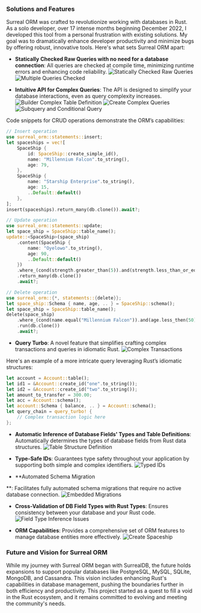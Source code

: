### Solutions and Features

Surreal ORM was crafted to revolutionize working with databases in Rust. As a solo developer, over 17 intense months beginning December 2022, I developed this tool from a personal frustration with existing solutions. My goal was to dramatically enhance developer productivity and minimize bugs by offering robust, innovative tools. Here's what sets Surreal ORM apart:

- **Statically Checked Raw Queries with no need for a database connection**: All queries are checked at compile time, minimizing runtime errors and enhancing code reliability.
    ![Statically Checked Raw Queries](https://raw.githubusercontent.com/Oyelowo/rust-talk/a9b986e5b8dad179d8968dd461e088ba87f8e142/RUST_TALK/static_check_raw_query.png)
    ![Multiple Queries Checked](https://raw.githubusercontent.com/Oyelowo/rust-talk/a9b986e5b8dad179d8968dd461e088ba87f8e142/RUST_TALK/statically_checked_raw_multiple_queries.png)

- **Intuitive API for Complex Queries**: The API is designed to simplify your database interactions, even as query complexity increases.
    ![Builder Complex Table Definition](https://raw.githubusercontent.com/Oyelowo/rust-talk/a9b986e5b8dad179d8968dd461e088ba87f8e142/RUST_TALK/builder_complex_table_definition.png)
    ![Create Complex Queries](https://raw.githubusercontent.com/Oyelowo/rust-talk/a9b986e5b8dad179d8968dd461e088ba87f8e142/RUST_TALK/create_complex.png)
    ![Subquery and Conditional Query](https://raw.githubusercontent.com/Oyelowo/rust-talk/a9b986e5b8dad179d8968dd461e088ba87f8e142/RUST_TALK/subquery_and_conditional_query.png)

Code snippets for CRUD operations demonstrate the ORM’s capabilities:
```rust
// Insert operation
use surreal_orm::statements::insert;
let spaceships = vec![
    SpaceShip {
        id: SpaceShip::create_simple_id(),
        name: "Millennium Falcon".to_string(),
        age: 79,
    },
    SpaceShip {
        name: "Starship Enterprise".to_string(),
        age: 15,
        ..Default::default()
    },
];
insert(spaceships).return_many(db.clone()).await?;

// Update operation
use surreal_orm::statements::update;
let space_ship = SpaceShip::table_name();
update::<SpaceShip>(space_ship)
    .content(SpaceShip {
        name: "Oyelowo".to_string(),
        age: 90,
        ..Default::default()
    })
    .where_(cond(strength.greater_than(5)).and(strength.less_than_or_equal(15)))
    .return_many(db.clone())
    .await?;

// Delete operation
use surreal_orm::{*, statements::{delete}};
let space_ship::Schema { name, age, .. } = SpaceShip::schema();
let space_ship = SpaceShip::table_name();
delete(space_ship)
    .where_(cond(name.equal("Millennium Falcon")).and(age.less_then(50)))
    .run(db.clone())
    .await?;
```

- **Query Turbo**: A novel feature that simplifies crafting complex transactions and queries in idiomatic Rust.
    ![Complex Transactions](https://raw.githubusercontent.com/Oyelowo/rust-talk/a9b986e5b8dad179d8968dd461e088ba87f8e142/RUST_TALK/complex_transaction_as_rust.png)

Here's an example of a more intricate query leveraging Rust’s idiomatic structures:
```rust
let account = Account::table();
let id1 = &Account::create_id("one".to_string());
let id2 = &Account::create_id("two".to_string());
let amount_to_transfer = 300.00;
let acc = Account::schema();
let account::Schema { balance, .. } = Account::schema();
let query_chain = query_turbo! {
    // Complex transaction logic here
};
```

- **Automatic Inference of Database Fields' Types and Table Definitions**: Automatically determines the types of database fields from Rust data structures.
    ![Table Structure Definition](https://raw.githubusercontent.com/Oyelowo/rust-talk/a9b986e5b8dad179d8968dd461e088ba87f8e142/RUST_TALK/table_struct_def_with_auto_inferred_db_types.png)

- **Type-Safe IDs**: Guarantees type safety throughout your application by supporting both simple and complex identifiers.
    ![Typed IDs](https://raw.githubusercontent.com/Oyelowo/rust-talk/a9b986e5b8dad179d8968dd461e088ba87f8e142/RUST_TALK/typed_id.png)

- **Automated Schema Migration

**: Facilitates fully automated schema migrations that require no active database connection.
    ![Embedded Migrations](https://raw.githubusercontent.com/Oyelowo/rust-talk/a9b986e5b8dad179d8968dd461e088ba87f8e142/RUST_TALK/embedded_migrations.png)

- **Cross-Validation of DB Field Types with Rust Types**: Ensures consistency between your database and your Rust code.
    ![Field Type Inference Issues](https://raw.githubusercontent.com/Oyelowo/rust-talk/a9b986e5b8dad179d8968dd461e088ba87f8e142/RUST_TALK/unable_to_infer_field_type.png)

- **ORM Capabilities**: Provides a comprehensive set of ORM features to manage database entities more effectively.
    ![Create Spaceship](https://raw.githubusercontent.com/Oyelowo/rust-talk/a9b986e5b8dad179d8968dd461e088ba87f8e142/RUST_TALK/create_spaceship.png)

### Future and Vision for Surreal ORM

While my journey with Surreal ORM began with SurrealDB, the future holds expansions to support popular databases like PostgreSQL, MySQL, SQLite, MongoDB, and Cassandra. This vision includes enhancing Rust's capabilities in database management, pushing the boundaries further in both efficiency and productivity. This project started as a quest to fill a void in the Rust ecosystem, and it remains committed to evolving and meeting the community's needs.